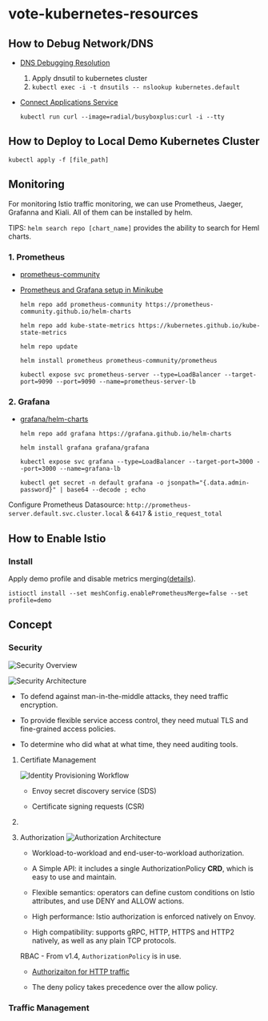# vote-kubernetes-resources

## How to Debug Network/DNS

- [DNS Debugging Resolution](https://kubernetes.io/docs/tasks/administer-cluster/dns-debugging-resolution/)
    1. Apply dnsutil to kubernetes cluster
    1. `kubectl exec -i -t dnsutils -- nslookup kubernetes.default`

- [Connect Applications Service](https://kubernetes.io/docs/concepts/services-networking/connect-applications-service/)
    
    ```kubectl run curl --image=radial/busyboxplus:curl -i --tty```

## How to Deploy to Local Demo Kubernetes Cluster
```kubectl apply -f [file_path]```


## Monitoring
For monitoring Istio traffic monitoring, we can use Prometheus, Jaeger, Grafanna and Kiali. All of them can be installed by helm.

TIPS: `helm search repo [chart_name]` provides the ability to search for Heml charts.

### 1. Prometheus

- [prometheus-community](https://github.com/prometheus-community/helm-charts/tree/main/charts/prometheus#install-chart)

- [Prometheus and Grafana setup in Minikube](https://blog.marcnuri.com/prometheus-grafana-setup-minikube/)

    ```
    helm repo add prometheus-community https://prometheus-community.github.io/helm-charts
    
    helm repo add kube-state-metrics https://kubernetes.github.io/kube-state-metrics

    helm repo update

    helm install prometheus prometheus-community/prometheus

    kubectl expose svc prometheus-server --type=LoadBalancer --target-port=9090 --port=9090 --name=prometheus-server-lb
    ```

### 2. Grafana

- [grafana/helm-charts](https://github.com/grafana/helm-charts)

    ```
    helm repo add grafana https://grafana.github.io/helm-charts
    
    helm install grafana grafana/grafana
    
    kubectl expose svc grafana --type=LoadBalancer --target-port=3000 --port=3000 --name=grafana-lb
    
    kubectl get secret -n default grafana -o jsonpath="{.data.admin-password}" | base64 --decode ; echo
    ```

Configure Prometheus Datasource: `http://prometheus-server.default.svc.cluster.local` & `6417` & `istio_request_total`

## How to Enable Istio

### Install

Apply demo profile and disable metrics merging([details](https://istio.io/v1.7/docs/ops/integrations/prometheus/#Configuration)).

```
istioctl install --set meshConfig.enablePrometheusMerge=false --set profile=demo
```

## Concept

### Security

![Security Overview](https://istio.io/latest/docs/concepts/security/overview.svg)

![Security Architecture](https://istio.io/v1.8/docs/concepts/security/arch-sec.svg)

* To defend against man-in-the-middle attacks, they need traffic encryption.

* To provide flexible service access control, they need mutual TLS and fine-grained access policies.

* To determine who did what at what time, they need auditing tools.


1. Certifiate Management
    
    ![Identity Provisioning Workflow](https://istio.io/v1.8/docs/concepts/security/id-prov.svg)
    
    - Envoy secret discovery service (SDS)
        
    - Certificate signing requests (CSR)

1. 

1. Authorization
    ![Authorization Architecture](https://istio.io/v1.8/docs/concepts/security/authz.svg)
    
    - Workload-to-workload and end-user-to-workload authorization.

    - A Simple API: it includes a single AuthorizationPolicy **CRD**, which is easy to use and maintain.

    - Flexible semantics: operators can define custom conditions on Istio attributes, and use DENY and ALLOW actions.
    
    - High performance: Istio authorization is enforced natively on Envoy.
    
    - High compatibility: supports gRPC, HTTP, HTTPS and HTTP2 natively, as well as any plain TCP protocols.
    
    RBAC - From v1.4, `AuthorizationPolicy` is in use.
    - [Authorizaiton for HTTP traffic](https://istio.io/v1.8/docs/tasks/security/authorization/authz-http/)

    - The deny policy takes precedence over the allow policy.



### Traffic Management